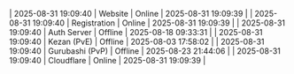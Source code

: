 | 2025-08-31 19:09:40 | Website | Online | 2025-08-31 19:09:39 |
| 2025-08-31 19:09:40 | Registration | Online | 2025-08-31 19:09:39 |
| 2025-08-31 19:09:40 | Auth Server | Offline | 2025-08-18 09:33:31 |
| 2025-08-31 19:09:40 | Kezan (PvE) | Offline | 2025-08-03 17:58:02 |
| 2025-08-31 19:09:40 | Gurubashi (PvP) | Offline | 2025-08-23 21:44:06 |
| 2025-08-31 19:09:40 | Cloudflare | Online | 2025-08-31 19:09:39 |
